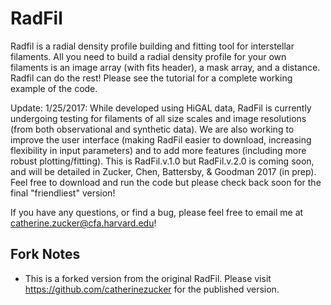 # RadFil
Radfil is a radial density profile building and fitting tool for interstellar filaments. All you need to build a radial density profile for your own filaments is an image array (with fits header), a mask array, and a distance. Radfil can do the rest! Please see the tutorial for a complete working example of the code. 

Update: 1/25/2017: While developed using HiGAL data, RadFil is currently undergoing testing for filaments of all size scales and image resolutions (from both observational and synthetic data). We are also working to improve the user interface (making RadFil easier to download, increasing flexibility in input parameters) and to add more features (including more robust plotting/fitting). This is RadFil.v.1.0 but RadFil.v.2.0 is coming soon, and will be detailed in Zucker, Chen, Battersby, & Goodman 2017 (in prep). Feel free to download and run the code but please check back soon for the final "friendliest" version! 

If you have any questions, or find a bug, please feel free to email me at catherine.zucker@cfa.harvard.edu!

## Fork Notes

* This is a forked version from the original RadFil.  Please visit https://github.com/catherinezucker for the published version.
